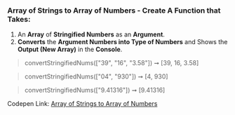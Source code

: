 ### Array of Strings to Array of Numbers - Create A Function that Takes:  

1. An **Array** of **Stringified Numbers** as an **Argument**.
1. **Converts** the **Argument Numbers into Type of Numbers** and Shows the **Output (New Array)** in the **Console**.

> convertStringifiedNums(["39", "16", "3.58"]) ➞ [39, 16, 3.58]  

> convertStringifiedNums(["04", "930"]) ➞ [4, 930] 

> convertStringifiedNums(["9.41316"]) ➞ [9.41316]

Codepen Link: [Array of Strings to Array of Numbers](https://codepen.io/javascriptstudent/pen/gOLymWd)